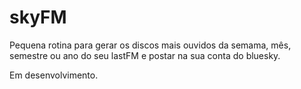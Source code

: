 # skyFM

Pequena rotina para gerar os discos mais ouvidos da semama, mês, semestre ou ano do seu lastFM e postar na sua conta do bluesky.

Em desenvolvimento.